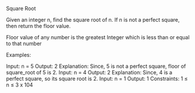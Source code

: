 Square Root

Given an integer n, find the square root of n. If n is not a perfect square, then return the floor value.

Floor value of any number is the greatest Integer which is less than or equal to that number

Examples:

Input: n = 5
Output: 2
Explanation: Since, 5 is not a perfect square, floor of square_root of 5 is 2.
Input: n = 4
Output: 2
Explanation: Since, 4 is a perfect square, so its square root is 2.
Input: n = 1
Output: 1
Constraints:
1 ≤ n ≤  3 x 104
